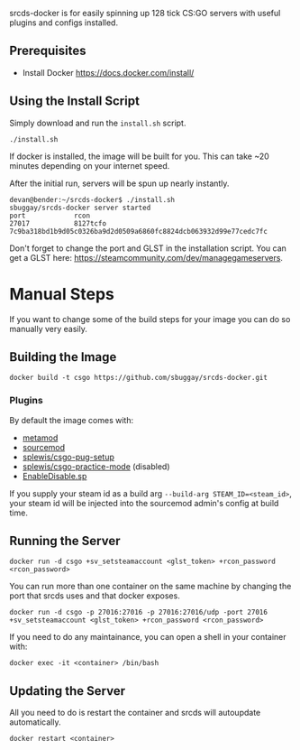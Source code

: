 srcds-docker is for easily spinning up 128 tick CS:GO servers with useful plugins and configs installed.

## Prerequisites

- Install Docker https://docs.docker.com/install/

## Using the Install Script

Simply download and run the `install.sh` script.

`./install.sh`

If docker is installed, the image will be built for you. This can take ~20 minutes depending on your internet speed.

After the initial run, servers will be spun up nearly instantly.

```
devan@bender:~/srcds-docker$ ./install.sh 
sbuggay/srcds-docker server started
port            rcon
27017           8127tcfo
7c9ba318bd1b9d05c0326ba9d2d0509a6860fc8824dcb063932d99e77cedc7fc
```

Don't forget to change the port and GLST in the installation script. You can get a GLST here: https://steamcommunity.com/dev/managegameservers.

# Manual Steps

If you want to change some of the build steps for your image you can do so manually very easily.

## Building the Image

```
docker build -t csgo https://github.com/sbuggay/srcds-docker.git
```

### Plugins

By default the image comes with:
- [metamod](https://www.sourcemm.net/)
- [sourcemod](https://www.sourcemod.net/)
- [splewis/csgo-pug-setup](https://github.com/splewis/csgo-pug-setup)
- [splewis/csgo-practice-mode](https://github.com/splewis/csgo-practice-mode) (disabled)
- [EnableDisable.sp](https://forums.alliedmods.net/showthread.php?p=1682844)

If you supply your steam id as a build arg `--build-arg STEAM_ID=<steam_id>`, your steam id will be injected into the sourcemod admin's config at build time.

## Running the Server

```
docker run -d csgo +sv_setsteamaccount <glst_token> +rcon_password <rcon_password>
```

You can run more than one container on the same machine by changing the port that srcds uses and that docker exposes.

```
docker run -d csgo -p 27016:27016 -p 27016:27016/udp -port 27016 +sv_setsteamaccount <glst_token> +rcon_password <rcon_password> 
```

If you need to do any maintainance, you can open a shell in your container with:

```
docker exec -it <container> /bin/bash
```

## Updating the Server

All you need to do is restart the container and srcds will autoupdate automatically.

```
docker restart <container>
```